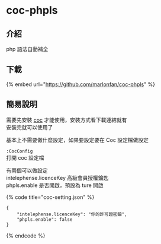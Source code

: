 # coc-phpls

## 介紹

php 語法自動補全

## 下載

{% embed url="https://github.com/marlonfan/coc-phpls" %}

## 簡易說明

需要先安裝 [coc](./) 才能使用，安裝方式看下載連結就有  
安裝完就可以使用了

基本上不需要做什麼設定，如果要設定要在 Coc 設定檔做設定

`:CocConfig`  
打開 coc 設定檔

有兩個可以做設定  
intelephense.licenceKey 高級會員授權鑰匙  
phpls.enable 是否開啟，預設為 ture 開啟

{% code title="coc-setting.json" %}
```text
{
    "intelephense.licenceKey": "你的許可證密鑰",
    "phpls.enable": false
}
```
{% endcode %}

